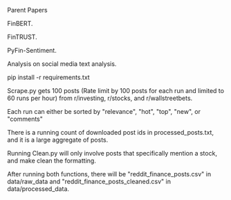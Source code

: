 Parent Papers

FinBERT.

FinTRUST.

PyFin-Sentiment.

Analysis on social media text analysis.

pip install -r requirements.txt

Scrape.py gets 100 posts (Rate limit by 100 posts for each run and limited to 60 runs per hour) from r/investing, r/stocks, and r/wallstreetbets.

Each run can either be sorted by "relevance", "hot", "top", "new", or "comments"

There is a running count of downloaded post ids in processed_posts.txt, and it is a large aggregate of posts.

Running Clean.py will only involve posts that specifically mention a stock, and make clean the formatting.

After running both functions, there will be "reddit_finance_posts.csv" in data/raw_data and "reddit_finance_posts_cleaned.csv" in data/processed_data.

